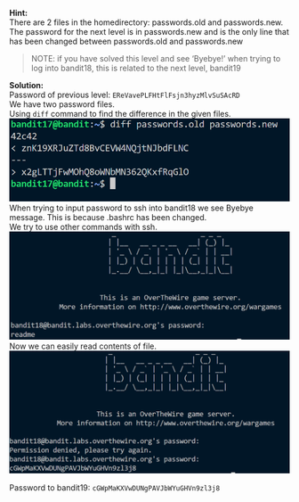 **Hint:**<br>
There are 2 files in the homedirectory: passwords.old and passwords.new. The password for the next level is in passwords.new and is the only line that has been changed between passwords.old and passwords.new

> NOTE: if you have solved this level and see ‘Byebye!’ when trying to log into bandit18, this is related to the next level, bandit19

**Solution:**<br>
Password of previous level: ```EReVavePLFHtFlFsjn3hyzMlvSuSAcRD```<br>
We have two password files. <br>
Using ```diff``` command to find the difference in the given files.
![alt text](image.png)
When trying to input password to ssh into bandit18 we see Byebye message. This is because .bashrc has been changed. <br>
We try to use other commands with ssh.
![alt text](image-1.png)
Now we can easily read contents of file.
![alt text](image-2.png)

Password to bandit19: ```cGWpMaKXVwDUNgPAVJbWYuGHVn9zl3j8```